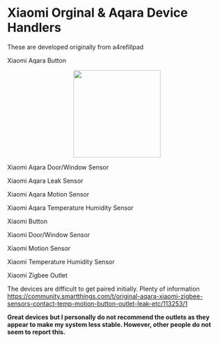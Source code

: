 # Xiaomi Orginal & Aqara Device Handlers

These are developed originally from a4refillpad

Xiaomi Aqara Button
<p align="center">
  <img src="https://raw.githubusercontent.com/tmleafs/Xiaomi/Readme/images/Xiaomi-AQara-Smart-Multi-Functional-Intelligent-Wireless-Switch-Key-Built-In-Gyro-Function-Work-With-Android.jpg_640x640.jpg" width="200"/>
</p>

Xiaomi Aqara Door/Window Sensor


Xiaomi Aqara Leak Sensor

Xiaomi Aqara Motion Sensor

Xiaomi Aqara Temperature Humidity Sensor	

Xiaomi Button

Xiaomi Door/Window Sensor	

Xiaomi Motion Sensor	

Xiaomi Temperature Humidity Sensor	

Xiaomi Zigbee Outlet

The devices are difficult to get paired initially. Plenty of information https://community.smartthings.com/t/original-aqara-xiaomi-zigbee-sensors-contact-temp-motion-button-outlet-leak-etc/113253/1

<b>Great devices but I personally do not recommend the outlets as they appear to make my system less stable. However, other people do not seem to report this.<b>
